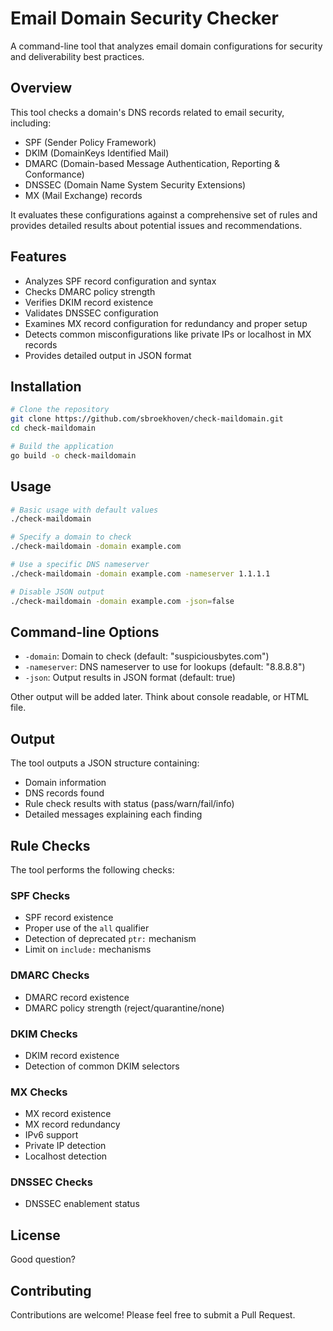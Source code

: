 # Email Domain Security Checker

A command-line tool that analyzes email domain configurations for security and deliverability best practices.

## Overview

This tool checks a domain's DNS records related to email security, including:

- SPF (Sender Policy Framework)
- DKIM (DomainKeys Identified Mail)
- DMARC (Domain-based Message Authentication, Reporting & Conformance)
- DNSSEC (Domain Name System Security Extensions)
- MX (Mail Exchange) records

It evaluates these configurations against a comprehensive set of rules and provides detailed results about potential issues and recommendations.

## Features

- Analyzes SPF record configuration and syntax
- Checks DMARC policy strength
- Verifies DKIM record existence
- Validates DNSSEC configuration
- Examines MX record configuration for redundancy and proper setup
- Detects common misconfigurations like private IPs or localhost in MX records
- Provides detailed output in JSON format

## Installation

```bash
# Clone the repository
git clone https://github.com/sbroekhoven/check-maildomain.git
cd check-maildomain

# Build the application
go build -o check-maildomain
```

## Usage

```bash
# Basic usage with default values
./check-maildomain

# Specify a domain to check
./check-maildomain -domain example.com

# Use a specific DNS nameserver
./check-maildomain -domain example.com -nameserver 1.1.1.1

# Disable JSON output
./check-maildomain -domain example.com -json=false
```

## Command-line Options

- `-domain`: Domain to check (default: "suspiciousbytes.com")
- `-nameserver`: DNS nameserver to use for lookups (default: "8.8.8.8")
- `-json`: Output results in JSON format (default: true)

Other output will be added later. Think about console readable, or HTML file.

## Output

The tool outputs a JSON structure containing:
- Domain information
- DNS records found
- Rule check results with status (pass/warn/fail/info)
- Detailed messages explaining each finding

## Rule Checks

The tool performs the following checks:

### SPF Checks
- SPF record existence
- Proper use of the `all` qualifier
- Detection of deprecated `ptr:` mechanism
- Limit on `include:` mechanisms

### DMARC Checks
- DMARC record existence
- DMARC policy strength (reject/quarantine/none)

### DKIM Checks
- DKIM record existence
- Detection of common DKIM selectors

### MX Checks
- MX record existence
- MX record redundancy
- IPv6 support
- Private IP detection
- Localhost detection

### DNSSEC Checks
- DNSSEC enablement status

## License

Good question?

## Contributing

Contributions are welcome! Please feel free to submit a Pull Request.